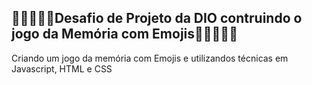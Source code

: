 ## 🦝🐱‍👤🐱‍🏍Desafio de Projeto da DIO contruindo o jogo da Memória com Emojis🐱‍🏍🐱‍👤🦝

Criando um jogo da memória com Emojis e utilizandos técnicas em Javascript, HTML e CSS
